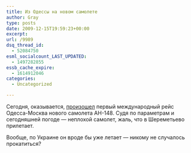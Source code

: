 ```yaml
---
title: Из Одессы на новом самолете
author: Gray
type: posts
date: 2009-12-15T19:59:23+00:00
excerpt:
url: /9989
dsq_thread_id:
  - 52084750
esml_socialcount_LAST_UPDATED:
  - 1497282855
essb_cache_expire:
  - 1614912046
categories:
  - Uncategorized

---
```








Сегодня, оказывается, [произошел][1] первый международный рейс Одесса-Москва нового самолета АН-148. Судя по параметрам и сегодняшней погоде &#8212; неплохой самолет, жаль, что в Шереметьево прилетает.

Вообще, по Украине он вроде бы уже летает &#8212; никому не случалось прокатиться?

 [1]: http://atv.odessa.ua/news/2009/12/15/odessa_moskva_odessa_an_148_viderjal_perviy_kommercheskiy_reys_6377.html#Y